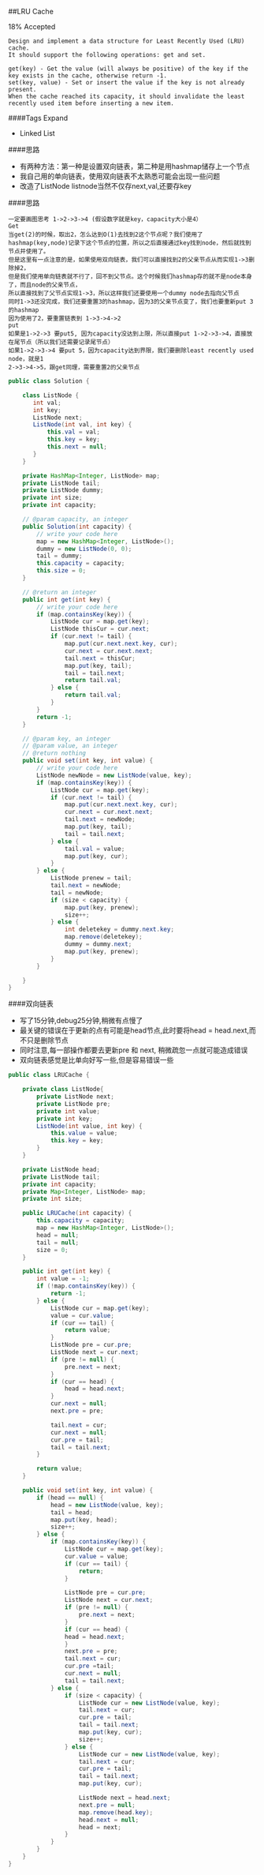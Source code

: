 ##LRU Cache

18% Accepted

	Design and implement a data structure for Least Recently Used (LRU) cache.
    It should support the following operations: get and set.

	get(key) - Get the value (will always be positive) of the key if the key exists in the cache, otherwise return -1.
	set(key, value) - Set or insert the value if the key is not already present.
    When the cache reached its capacity, it should invalidate the least recently used item before inserting a new item.

####Tags Expand
- Linked List

####思路
- 有两种方法：第一种是设置双向链表，第二种是用hashmap储存上一个节点
- 我自己用的单向链表，使用双向链表不太熟悉可能会出现一些问题
- 改造了ListNode listnode当然不仅存next,val,还要存key

####思路

	一定要画图思考 1->2->3->4 (假设数字就是key，capacity大小是4）
	Get
	当get(2)的时候，取出2，怎么达到O(1)去找到2这个节点呢？我们使用了hashmap(key,node)记录下这个节点的位置，所以之后直接通过key找到node，然后就找到节点并使用了。
	但是这里有一点注意的是，如果使用双向链表，我们可以直接找到2的父亲节点从而实现1->3删除掉2，
	但是我们使用单向链表就不行了，回不到父节点。这个时候我们hashmap存的就不是node本身了，而且node的父亲节点，
	所以直接找到了父节点实现1->3，所以这样我们还要使用一个dummy node去指向父节点
	同时1->3还没完成，我们还要重置3的hashmap，因为3的父亲节点变了，我们也要重新put 3的hashmap
	因为使用了2，要重置链表到 1->3->4->2
	put
	如果是1->2->3 要put5, 因为capacity没达到上限，所以直接put 1->2->3->4，直接放在尾节点（所以我们还需要记录尾节点）
	如果1->2->3->4 要put 5，因为capacity达到界限，我们要删除least recently used node，就是1
	2->3->4->5，跟get同理，需要重置2的父亲节点


```java
public class Solution {

    class ListNode {
       int val;
       int key;
       ListNode next;
       ListNode(int val, int key) {
           this.val = val;
           this.key = key;
           this.next = null;
       }
    }

    private HashMap<Integer, ListNode> map;
    private ListNode tail;
    private ListNode dummy;
    private int size;
    private int capacity;

    // @param capacity, an integer
    public Solution(int capacity) {
        // write your code here
        map = new HashMap<Integer, ListNode>();
        dummy = new ListNode(0, 0);
        tail = dummy;
        this.capacity = capacity;
        this.size = 0;
    }

    // @return an integer
    public int get(int key) {
        // write your code here
        if (map.containsKey(key)) {
            ListNode cur = map.get(key);
            ListNode thisCur = cur.next;
            if (cur.next != tail) {
                map.put(cur.next.next.key, cur);
                cur.next = cur.next.next;
                tail.next = thisCur;
                map.put(key, tail);
                tail = tail.next;
                return tail.val;
            } else {
                return tail.val;
            }
        }
        return -1;
    }

    // @param key, an integer
    // @param value, an integer
    // @return nothing
    public void set(int key, int value) {
        // write your code here
        ListNode newNode = new ListNode(value, key);
        if (map.containsKey(key)) {
            ListNode cur = map.get(key);
            if (cur.next != tail) {
                map.put(cur.next.next.key, cur);
                cur.next = cur.next.next;
                tail.next = newNode;
                map.put(key, tail);
                tail = tail.next;
            } else {
                tail.val = value;
                map.put(key, cur);
            }
        } else {
            ListNode prenew = tail;
            tail.next = newNode;
            tail = newNode;
            if (size < capacity) {
                map.put(key, prenew);
                size++;
            } else {
                int deletekey = dummy.next.key;
                map.remove(deletekey);
                dummy = dummy.next;
                map.put(key, prenew);
            }
        }

    }
}

```


####双向链表
- 写了15分钟,debug25分钟,稍微有点慢了
- 最关键的错误在于更新的点有可能是head节点,此时要将head = head.next,而不只是删除节点
- 同时注意,每一部操作都要去更新pre 和 next, 稍微疏忽一点就可能造成错误
- 双向链表感觉是比单向好写一些,但是容易错误一些

```java
public class LRUCache {

    private class ListNode{
        private ListNode next;
        private ListNode pre;
        private int value;
        private int key;
        ListNode(int value, int key) {
            this.value = value;
            this.key = key;
        }
    }

    private ListNode head;
    private ListNode tail;
    private int capacity;
    private Map<Integer, ListNode> map;
    private int size;

    public LRUCache(int capacity) {
        this.capacity = capacity;
        map = new HashMap<Integer, ListNode>();
        head = null;
        tail = null;
        size = 0;
    }

    public int get(int key) {
        int value = -1;
        if (!map.containsKey(key)) {
            return -1;
        } else {
            ListNode cur = map.get(key);
            value = cur.value;
            if (cur == tail) {
                return value;
            }
            ListNode pre = cur.pre;
            ListNode next = cur.next;
            if (pre != null) {
                pre.next = next;
            }
            if (cur == head) {
                head = head.next;
            }
            cur.next = null;
            next.pre = pre;

            tail.next = cur;
            cur.next = null;
            cur.pre = tail;
            tail = tail.next;
        }

        return value;
    }

    public void set(int key, int value) {
        if (head == null) {
            head = new ListNode(value, key);
            tail = head;
            map.put(key, head);
            size++;
        } else {
            if (map.containsKey(key)) {
                ListNode cur = map.get(key);
                cur.value = value;
                if (cur == tail) {
                    return;
                }

                ListNode pre = cur.pre;
                ListNode next = cur.next;
                if (pre != null) {
                    pre.next = next;
                }
                if (cur == head) {
                head = head.next;
                }
                next.pre = pre;
                tail.next = cur;
                cur.pre =tail;
                cur.next = null;
                tail = tail.next;
            } else {
                if (size < capacity) {
                    ListNode cur = new ListNode(value, key);
                    tail.next = cur;
                    cur.pre = tail;
                    tail = tail.next;
                    map.put(key, cur);
                    size++;
                } else {
                    ListNode cur = new ListNode(value, key);
                    tail.next = cur;
                    cur.pre = tail;
                    tail = tail.next;
                    map.put(key, cur);

                    ListNode next = head.next;
                    next.pre = null;
                    map.remove(head.key);
                    head.next = null;
                    head = next;
                }
            }
        }
    }
}
```
